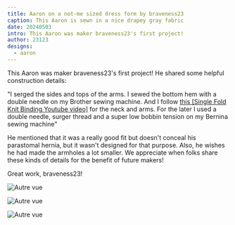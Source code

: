 ```yaml
---
title: Aaron on a not-me sized dress form by braveness23
caption: This Aaron is sewn in a nice drapey gray fabric
date: 20240503
intro: This Aaron was maker braveness23's first project!
author: 23123
designs:
  - aaron
---
```


This Aaron was maker braveness23's first project! He shared some helpful construction details:

"I serged the sides and tops of the arms.  I sewed the bottom hem with a double needle on my Brother sewing machine.  And I follow [this [Single Fold Knit Binding Youtube video]](https://youtu.be/DIxlWrmNayY) for the neck and arms.  For the later I used a double needle, surger thread and a super low bobbin tension on my Bernina sewing machine"

He mentioned that it was a really good fit but doesn't conceal his parastomal hernia, but it wasn't designed for that purpose. Also, he wishes he had made the armholes a lot smaller. We appreciate when folks share these kinds of details for the benefit of future makers!

Great work, braveness23!

![Autre vue](https://imagedelivery.net/ouSuR9yY1bHt-fuAokSA5Q/showcase-aaron-on-a-not-me-sized-dress-form-by-braveness23-1/public "Autre vue")

![Autre vue](https://imagedelivery.net/ouSuR9yY1bHt-fuAokSA5Q/showcase-aaron-on-a-not-me-sized-dress-form-by-braveness23-2/public "Autre vue")

![Autre vue](https://imagedelivery.net/ouSuR9yY1bHt-fuAokSA5Q/showcase-aaron-on-a-not-me-sized-dress-form-by-braveness23-3/public "Autre vue")
